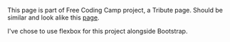 This page is part of Free Coding Camp project, a Tribute page. Should be similar and look alike this [page](https://codepen.io/FreeCodeCamp/full/NNvBQW/).

I've chose to use flexbox for this project alongside Bootstrap.
